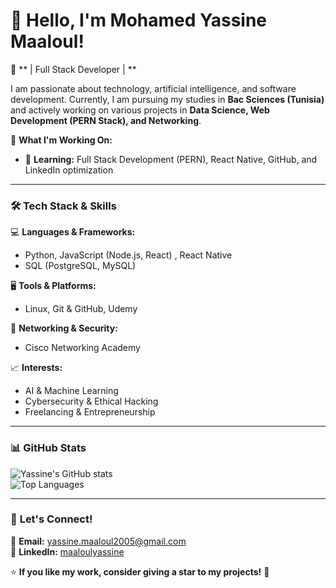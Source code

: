# 👋 Hello, I'm Mohamed Yassine Maaloul!  

🚀 ** | Full Stack Developer | **  

I am passionate about technology, artificial intelligence, and software development. Currently, I am pursuing my studies in **Bac Sciences (Tunisia)** and actively working on various projects in **Data Science, Web Development (PERN Stack), and Networking**.  

🌟 **What I'm Working On:**  
- 🌱 **Learning:** Full Stack Development (PERN), React Native, GitHub, and LinkedIn optimization  

---

### 🛠 **Tech Stack & Skills**  
💻 **Languages & Frameworks:**  
- Python, JavaScript (Node.js, React)  , React Native
- SQL (PostgreSQL, MySQL)

🖥 **Tools & Platforms:**  
- Linux, Git & GitHub, Udemy  

📡 **Networking & Security:**  
- Cisco Networking Academy

📈 **Interests:**  
- AI & Machine Learning  
- Cybersecurity & Ethical Hacking  
- Freelancing & Entrepreneurship  

---

### 📊 **GitHub Stats**  
![Yassine's GitHub stats](https://github-readme-stats.vercel.app/api?username=YassineMaaloul07&show_icons=true&theme=radical)  
![Top Languages](https://github-readme-stats.vercel.app/api/top-langs/?username=YassineMaaloul07&layout=compact&theme=radical)  

---

### 📢 **Let's Connect!**  
📩 **Email:** [yassine.maaloul2005@gmail.com](mailto:yassine.maaloul2005@gmail.com)  
💼 **LinkedIn:** [maaloulyassine](linkedin.com/in/maaloulyassine)  

⭐ **If you like my work, consider giving a star to my projects!** 🚀  
